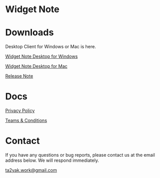 # Widget Note


# Downloads

Desktop Client for Windows or Mac is here.

[Widget Note Desktop for Windows](https://widget-note-desktop.s3.ap-northeast-1.amazonaws.com/Widget+Note+Desktop+Setup.exe)  

[Widget Note Desktop for Mac](https://widget-note-desktop.s3.ap-northeast-1.amazonaws.com/Widget+Note+Desktop+Setup.dmg)  

[Release Note](https://ta2yak.github.io/widget-note/desktop_docs/release_note)



# Docs

[Privacy Policy](https://ta2yak.github.io/widget-note/policy/en)

[Teams & Conditions](https://ta2yak.github.io/widget-note/terms/en)



# Contact

If you have any questions or bug reports, please contact us at the email address below. We will respond immediately.

ta2yak.work@gmail.com


